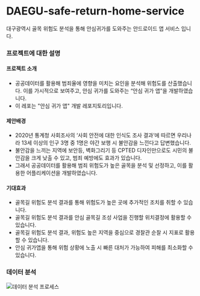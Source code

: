 # DAEGU-safe-return-home-service
대구광역시 골목 위험도 분석을 통해 안심귀가를 도와주는 안드로이드 앱 서비스 입니다.
### 프로젝트에 대한 설명
#### 프로젝트 소개
  - 공공데이터를 활용해 범죄율에 영향을 미치는 요인을 분석해 위험도를 산출했습니다. 이를 가시적으로 보여주고, 안심 귀가를 도와주는 “안심 귀가 앱”을 개발하였습니다.
  - 이 레포는 "안심 귀가 앱" 개발 레포지토리입니다.

#### 제안배경
  - 2020년 통계청 사회조사의 ‘사회 안전에 대한 인식도 조사 결과’에 따르면 우리나라 13세 이상의 인구 3명 중 1명은 야간 보행 시 불안감을 느낀다고 답변했습니다.
  - 불안감을 느끼는 지역에 보안등, 벽화그리기 등 CPTED 디자인만으로도 시민의 불안감을 크게 낮출 수 있고, 범죄 예방에도 효과가 있습니다.
  - 그래서 공공데이터를 활용해 범죄 위험도가 높은 골목을 분석 및 선정하고, 이를 활용한 어플리케이션을 개발하였습니다.

#### 기대효과
  - 골목길 위험도 분석 결과를 통해 위험도가 높은 곳에 추가적인 조치를 취할 수 있습니다.
  - 골목길 위험도 분석 결과를 안심 골목길 조성 사업을 진행할 위치결정에 활용할 수 있습니다.
  - 골목길 위험도 분석 결과, 위험도 높은 지역을 중심으로 경찰관 순찰 시 지표로 활용할 수 있습니다.
  - 안심 귀가앱을 통해 위험 상황에 노출 시 빠른 대처가 가능하여 피해를 최소화할 수 있습니다.

### 데이터 분석
![데이터 분석 프로세스](https://user-images.githubusercontent.com/75965560/231138789-d8aa0627-fd95-4f21-b67a-1c1aaafa8f2f.png)

